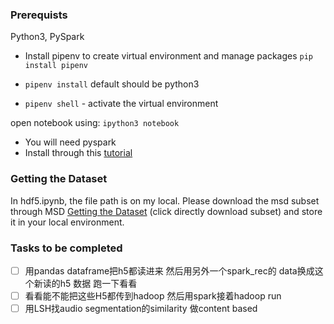 ### Prerequists 
Python3, PySpark 

- Install pipenv to create virtual environment and manage packages
`pip install pipenv`

- `pipenv install` default should be python3 

- `pipenv shell` - activate the virtual environment

open notebook using:
`ipython3 notebook` 

- You will need pyspark  
- Install through this [tutorial](https://blog.sicara.com/get-started-pyspark-jupyter-guide-tutorial-ae2fe84f594f) 

### Getting the Dataset 

In hdf5.ipynb, the file path is on my local. Please download the msd subset through MSD [Getting the Dataset](https://labrosa.ee.columbia.edu/millionsong/pages/getting-dataset) (click directly download subset) and store it in your local environment.


### Tasks to be completed
- [ ] 用pandas dataframe把h5都读进来 然后用另外一个spark_rec的 data换成这个新读的h5 数据 跑一下看看
- [ ] 看看能不能把这些H5都传到hadoop 然后用spark接着hadoop run
- [ ] 用LSH找audio segmentation的similarity  做content based
